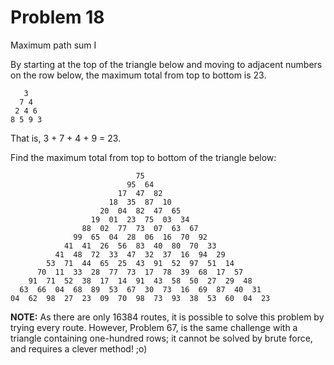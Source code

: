 #  Problem 18

Maximum path sum I

By starting at the top of the triangle below and moving to adjacent numbers on the row below, the maximum total from top to bottom is 23.

       3
      7 4
     2 4 6
    8 5 9 3
	
That is, 3 + 7 + 4 + 9 = 23.

Find the maximum total from top to bottom of the triangle below:

	                            75
	                          95  64
	                        17  47  82
	                      18  35  87  10
	                    20  04  82  47  65
	                  19  01  23  75  03  34
	                88  02  77  73  07  63  67
	              99  65  04  28  06  16  70  92
	            41  41  26  56  83  40  80  70  33
	          41  48  72  33  47  32  37  16  94  29
	        53  71  44  65  25  43  91  52  97  51  14
	      70  11  33  28  77  73  17  78  39  68  17  57
	    91  71  52  38  17  14  91  43  58  50  27  29  48
	  63  66  04  68  89  53  67  30  73  16  69  87  40  31
	04  62  98  27  23  09  70  98  73  93  38  53  60  04  23
	
**NOTE:** As there are only 16384 routes, it is possible to solve this problem by trying every route. However, Problem 67, is the same challenge with a triangle containing one-hundred rows; it cannot be solved by brute force, and requires a clever method! ;o)
